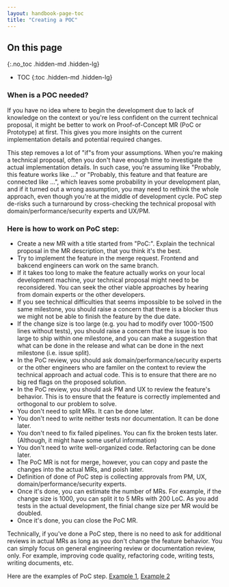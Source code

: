 ```yaml
---
layout: handbook-page-toc
title: "Creating a POC"
---
```


## On this page
{:.no_toc .hidden-md .hidden-lg}

- TOC
{:toc .hidden-md .hidden-lg}

### When is a POC needed?

If you have no idea where to begin the development due to lack of knowledge on the context or
you're less confident on the current technical proposal,
it might be better to work on Proof-of-Concept MR (PoC or Prototype) at first.
This gives you more insights on the current implementation details and potential required changes.

This step removes a lot of "if"s from your assumptions. When you're making a
technical proposal, often you don't have enough time to investigate the actual
implementation details. In such case, you're assuming like "Probably, this feature works
like ..." or "Probably, this feature and that feature are connected like ...", which
leaves some probability in your development plan, and if it turned out a wrong assumption, you
may need to rethink the whole approach, even though you're at the middle of development cycle.
PoC step de-risks such a turnaround by cross-checking the technical proposal with
domain/performance/security experts and UX/PM.

### Here is how to work on PoC step:

- Create a new MR with a title started from "PoC:". Explain the technical proposal
  in the MR description, that you think it's the best.
- Try to implement the feature in the merge request. Frontend and bakcend engineers
  can work on the same branch.
- If it takes too long to make the feature actually works on your local development machine,
  your technical proposal might need to be reconsidered. You can seek the other viable approaches
  by hearing from domain experts or the other developers.
- If you see technical difficulties that seems impossible to be solved in the same milestone,
  you should raise a concern that there is a blocker thus we might
  not be able to finish the feature by the due date.
- If the change size is too large (e.g. you had to modify over 1000-1500 lines without tests),
  you should raise a concern that the issue is too large to ship within one milestone,
  and you can make a suggestion that what can be done in the release and what can be done
  in the next milestone (i.e. issue split).
- In the PoC review, you should ask domain/performance/security experts or the other engineers who are familer on the context
  to review the technical approach and actual code. This is to ensure that there are no big red flags on the proposed solution.
- In the PoC review, you should ask PM and UX to review the feature's behavior.
  This is to ensure that the feature is correctly implemented and orthogonal to our problem to solve.
- You don't need to split MRs. It can be done later.
- You don't need to write neither tests nor documentation. It can be done later.
- You don't need to fix failed pipelines. You can fix the broken tests later. (Although, it might have some useful information)
- You don't need to write well-organized code. Refactoring can be done later.
- The PoC MR is not for merge, however, you can copy and paste the changes into the actual MRs, and poish later.
- Definition of done of PoC step is collecting approvals from PM, UX, domain/performance/security experts.
- Once it's done, you can estimate the number of MRs. For example, if the change size is 1000,
  you can split it to 5 MRs with 200 LoC. As you add tests in the actual development,
  the finial change size per MR would be doubled.
- Once it's done, you can close the PoC MR.

Technically, if you've done a PoC step, there is no need to ask for additional reviews
in actual MRs as long as you don't change the feature behavior. You can simply
focus on general engineering review or documentation review, only.
For example, improving code quality, refactoring code, writing tests, writing documents, etc.

Here are the examples of PoC step. [Example 1](https://gitlab.com/gitlab-org/gitlab/merge_requests/16276),
[Example 2](https://gitlab.com/gitlab-org/gitlab/merge_requests/18115)